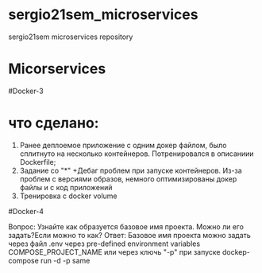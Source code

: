 # sergio21sem_microservices
sergio21sem microservices repository

##
# Micorservices

#Docker-3
# что сделано:
1. Ранее деплоемое приложение с одним докер файлом, было сплитнуто на несколько контейнеров. Потренировался в описаниии Dockerfile;
2. Задание со "*" +Дебаг проблем при запуске контейнеров. Из-за проблем с версиями образов, немного оптимизированы докер файлы и с код приложений
3. Тренировка с docker volume


#Docker-4

Вопрос:
Узнайте как образуется базовое имя проекта. Можно ли его задать?Если можно то как?
Ответ:
Базовое имя проекта можно задать через файл .env через pre-defined environment variables COMPOSE_PROJECT_NAME или через ключь "-p" при запуске dockep-compose run -d -p same
